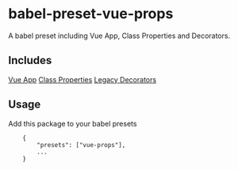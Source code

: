 # babel-preset-vue-props
A babel preset including Vue App, Class Properties and Decorators.

## Includes

[Vue App](https://github.com/vuejs/babel-preset-vue-app)
[Class Properties](https://babeljs.io/docs/plugins/transform-class-properties/)
[Legacy Decorators](https://github.com/loganfsmyth/babel-plugin-transform-decorators-legacy)

## Usage

Add this package to your babel presets
```
    {
        "presets": ["vue-props"],
        ...
    }
```
